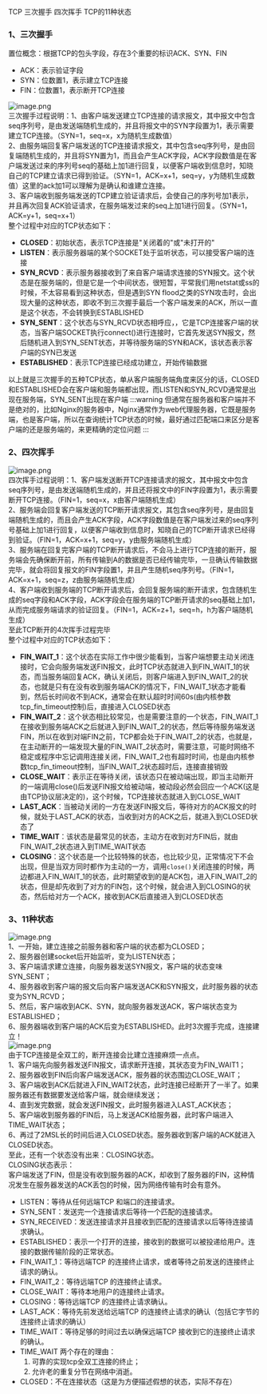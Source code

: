 TCP 三次握手 四次挥手 TCP的11种状态
<a name="0ZkE7"></a>
### 1、三次握手
置位概念：根据TCP的包头字段，存在3个重要的标识ACK、SYN、FIN

- ACK：表示验证字段
- SYN：位数置1，表示建立TCP连接
- FIN：位数置1，表示断开TCP连接

![image.png](https://cdn.nlark.com/yuque/0/2020/png/396745/1598412711257-e3644caa-cbbc-4d37-aba2-a13e77bda62f.png#averageHue=%23f6f6f6&height=424&id=oTsrq&originHeight=1272&originWidth=1495&originalType=binary&ratio=1&rotation=0&showTitle=false&size=249137&status=done&style=shadow&title=&width=498.3333333333333)<br />三次握手过程说明：1、由客户端发送建立TCP连接的请求报文，其中报文中包含seq序列号，是由发送端随机生成的，并且将报文中的SYN字段置为1，表示需要建立TCP连接。（SYN=1，seq=x，x为随机生成数值）<br />2、由服务端回复客户端发送的TCP连接请求报文，其中包含seq序列号，是由回复端随机生成的，并且将SYN置为1，而且会产生ACK字段，ACK字段数值是在客户端发送过来的序列号seq的基础上加1进行回复，以便客户端收到信息时，知晓自己的TCP建立请求已得到验证。（SYN=1，ACK=x+1，seq=y，y为随机生成数值）这里的ack加1可以理解为是确认和谁建立连接。<br />3、客户端收到服务端发送的TCP建立验证请求后，会使自己的序列号加1表示，并且再次回复ACK验证请求，在服务端发过来的seq上加1进行回复。（SYN=1，ACK=y+1，seq=x+1）<br />整个过程中对应的TCP状态如下：

- **CLOSED**：初始状态，表示TCP连接是"关闭着的"或"未打开的"
- **LISTEN**：表示服务器端的某个SOCKET处于监听状态，可以接受客户端的连接
- **SYN_RCVD**：表示服务器接收到了来自客户端请求连接的SYN报文。这个状态是在服务端的，但是它是一个中间状态，很短暂，平常我们用netstat或ss的时候，不太容易看到这种状态，但是遇到SYN flood之类的SYN攻击时，会出现大量的这种状态，即收不到三次握手最后一个客户端发来的ACK，所以一直是这个状态，不会转换到ESTABLISHED
- **SYN_SENT**：这个状态与SYN_RCVD状态相呼应，，它是TCP连接客户端的状态，当客户端SOCKET执行connect()进行连接时，它首先发送SYN报文，然后随机进入到SYN_SENT状态，并等待服务端的SYN和ACK，该状态表示客户端的SYN已发送
- **ESTABLISHED**：表示TCP连接已经成功建立，开始传输数据

以上就是三次握手的五种TCP状态，单从客户端服务端角度来区分的话，CLOSED和ESTABLISHED会在客户端和服务端都出现，而LISTEN和SYN_RCVD通常是出现在服务端，SYN_SENT出现在客户端
:::warning
但通常在服务器和客户端并不是绝对的，比如Nginx的服务器中，Nginx通常作为web代理服务器，它既是服务端，也是客户端，所以在查询统计TCP状态的时候，最好通过匹配端口来区分是客户端的还是服务端的，来更精确的定位问题
:::
<a name="LoR1m"></a>
### 2、四次挥手
![image.png](https://cdn.nlark.com/yuque/0/2020/png/396745/1598414655606-7136ea2c-d43f-4f14-a48d-1d92ce55e258.png#averageHue=%23f5f5f5&height=420&id=tsB7G&originHeight=1260&originWidth=1427&originalType=binary&ratio=1&rotation=0&showTitle=false&size=250858&status=done&style=shadow&title=&width=475.6666666666667)<br />四次挥手过程说明：1、客户端发送断开TCP连接请求的报文，其中报文中包含seq序列号，是由发送端随机生成的，并且还将报文中的FIN字段置为1，表示需要断开TCP连接。（FIN=1，seq=x，x由客户端随机生成）<br />2、服务端会回复客户端发送的TCP断开请求报文，其包含seq序列号，是由回复端随机生成的，而且会产生ACK字段，ACK字段数值是在客户端发过来的seq序列号基础上加1进行回复，以便客户端收到信息时，知晓自己的TCP断开请求已经得到验证。（FIN=1，ACK=x+1，seq=y，y由服务端随机生成）<br />3、服务端在回复完客户端的TCP断开请求后，不会马上进行TCP连接的断开，服务端会先确保断开前，所有传输到A的数据是否已经传输完毕，一旦确认传输数据完毕，就会将回复报文的FIN字段置1，并且产生随机seq序列号。（FIN=1，ACK=x+1，seq=z，z由服务端随机生成）<br />4、客户端收到服务端的TCP断开请求后，会回复服务端的断开请求，包含随机生成的seq字段和ACK字段，ACK字段会在服务端的TCP断开请求的seq基础上加1，从而完成服务端请求的验证回复。（FIN=1，ACK=z+1，seq=h，h为客户端随机生成）<br />至此TCP断开的4次挥手过程完毕<br />整个过程中对应的TCP状态如下：

- **FIN_WAIT_1**：这个状态在实际工作中很少能看到，当客户端想要主动关闭连接时，它会向服务端发送FIN报文，此时TCP状态就进入到FIN_WAIT_1的状态，而当服务端回复ACK，确认关闭后，则客户端进入到FIN_WAIT_2的状态，也就是只有在没有收到服务端ACK的情况下，FIN_WAIT_1状态才能看到，然后长时间收不到ACK，通常会在默认超时时间60s(由内核参数tcp_fin_timeout控制)后，直接进入CLOSED状态
- **FIN_WAIT_2**：这个状态相比较常见，也是需要注意的一个状态，FIN_WAIT_1在接收到服务端ACK之后就进入到FIN_WAIT_2的状态，然后等待服务端发送FIN，所以在收到对端FIN之前，TCP都会处于FIN_WAIT_2的状态，也就是，在主动断开的一端发现大量的FIN_WAIT_2状态时，需要注意，可能时网络不稳定或程序中忘记调用连接关闭，FIN_WAIT_2也有超时时间，也是由内核参数tcp_fin_timeout控制，当FIN_WAIT_2状态超时后，连接直接销毁
- **CLOSE_WAIT**：表示正在等待关闭，该状态只在被动端出现，即当主动断开的一端调用close()后发送FIN报文给被动端，被动段必然会回应一个ACK(这是由TCP协议层决定的)，这个时候，TCP连接状态就进入到CLOSE_WAIT
- **LAST_ACK**：当被动关闭的一方在发送FIN报文后，等待对方的ACK报文的时候，就处于LAST_ACK的状态，当收到对方的ACK之后，就进入到CLOSED状态了
- **TIME_WAIT**：该状态是最常见的状态，主动方在收到对方FIN后，就由FIN_WAIT_2状态进入到TIME_WAIT状态
- **CLOSING**：这个状态是一个比较特殊的状态，也比较少见，正常情况下不会出现，但是当双方同时都作为主动的一方，调用`close()`关闭连接的时候，两边都进入FIN_WAIT_1的状态，此时期望收到的是ACK包，进入FIN_WAIT_2的状态，但是却先收到了对方的FIN包，这个时候，就会进入到CLOSING的状态，然后给对方一个ACK，接收到ACK后直接进入到CLOSED状态
<a name="WFJgP"></a>
### 3、11种状态
![image.png](https://cdn.nlark.com/yuque/0/2020/png/396745/1598415235693-2909b834-64fd-4b55-bbf5-ff70c3de2a1f.png#averageHue=%23f9f9f7&height=445&id=igEc3&originHeight=1335&originWidth=1701&originalType=binary&ratio=1&rotation=0&showTitle=false&size=252708&status=done&style=shadow&title=&width=567)<br />1、一开始，建立连接之前服务器和客户端的状态都为CLOSED；<br />2、服务器创建socket后开始监听，变为LISTEN状态；<br />3、客户端请求建立连接，向服务器发送SYN报文，客户端的状态变味SYN_SENT；<br />4、服务器收到客户端的报文后向客户端发送ACK和SYN报文，此时服务器的状态变为SYN_RCVD；<br />5、然后，客户端收到ACK、SYN，就向服务器发送ACK，客户端状态变为ESTABLISHED；<br />6、服务器端收到客户端的ACK后变为ESTABLISHED。此时3次握手完成，连接建立！<br />![image.png](https://cdn.nlark.com/yuque/0/2020/png/396745/1598415672160-46ee1ca0-4257-4e6e-9426-fd0159c247a1.png#averageHue=%23f6f3f0&height=437&id=p70Wj&originHeight=1312&originWidth=1512&originalType=binary&ratio=1&rotation=0&showTitle=false&size=257438&status=done&style=shadow&title=&width=504)<br />由于TCP连接是全双工的，断开连接会比建立连接麻烦一点点。<br />1、客户端先向服务器发送FIN报文，请求断开连接，其状态变为FIN_WAIT1；<br />2、服务器收到FIN后向客户端发送ACK，服务器的状态围边CLOSE_WAIT；<br />3、客户端收到ACK后就进入FIN_WAIT2状态，此时连接已经断开了一半了。如果服务器还有数据要发送给客户端，就会继续发送；<br />4、直到发完数据，就会发送FIN报文，此时服务器进入LAST_ACK状态；<br />5、客户端收到服务器的FIN后，马上发送ACK给服务器，此时客户端进入TIME_WAIT状态；<br />6、再过了2MSL长的时间后进入CLOSED状态。服务器收到客户端的ACK就进入CLOSED状态。<br />至此，还有一个状态没有出来：CLOSING状态。<br />CLOSING状态表示：<br />客户端发送了FIN，但是没有收到服务器的ACK，却收到了服务器的FIN，这种情况发生在服务器发送的ACK丢包的时候，因为网络传输有时会有意外。

- LISTEN：等待从任何远端TCP 和端口的连接请求。
- SYN_SENT：发送完一个连接请求后等待一个匹配的连接请求。
- SYN_RECEIVED：发送连接请求并且接收到匹配的连接请求以后等待连接请求确认。
- ESTABLISHED：表示一个打开的连接，接收到的数据可以被投递给用户。连接的数据传输阶段的正常状态。
- FIN_WAIT_1：等待远端TCP 的连接终止请求，或者等待之前发送的连接终止请求的确认。
- FIN_WAIT_2：等待远端TCP 的连接终止请求。
- CLOSE_WAIT：等待本地用户的连接终止请求。
- CLOSING：等待远端TCP 的连接终止请求确认。
- LAST_ACK：等待先前发送给远端TCP 的连接终止请求的确认（包括它字节的连接终止请求的确认）
- TIME_WAIT：等待足够的时间过去以确保远端TCP 接收到它的连接终止请求的确认。
- TIME_WAIT 两个存在的理由：
   1. 可靠的实现tcp全双工连接的终止；
   2. 允许老的重复分节在网络中消逝。
- CLOSED：不在连接状态（这是为方便描述假想的状态，实际不存在）
